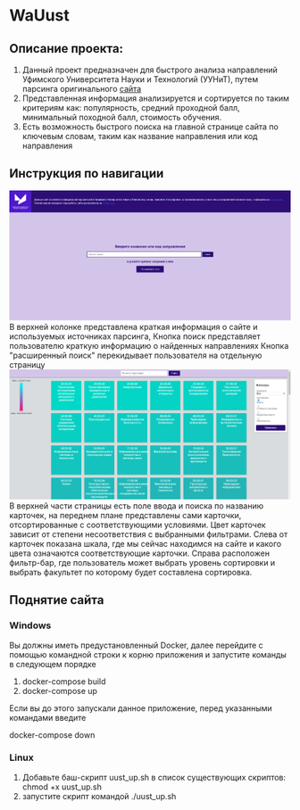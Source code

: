 # WaUust
## Описание проекта:
1. Данный проект предназначен для быстрого анализа направлений Уфимского Университета Науки и Технологий (УУНиТ), путем парсинга оригинального [сайта](https://uust.ru/)
2. Представленная информация анализируется и сортируется по таким критериям как: популярность, средний проходной балл, 
минимальный походной балл, стоимость обучения.
3. Есть возможность быстрого поиска на главной странице сайта по ключевым словам, таким как название направления или код направления
## Инструкция по навигации
![img.png](readme_data/img.png)
В верхней колонке представлена краткая информация о сайте и используемых источниках парсинга,
Кнопка поиск представляет пользователю краткую информацию о найденных направлениях
Кнопка "расширенный поиск" перекидывает пользователя на отдельную страницу
![img.png](readme_data/img2.png)
В верхней части страницы есть поле ввода и поиска по названию карточек, на переднем плане представлены сами карточки, отсортированные с соответствующими условиями.
Цвет карточек зависит от степени несоответствия с выбранными фильтрами.
Слева от карточек показана шкала, где мы сейчас находимся на сайте и какого цвета означаются соответствующие карточки.
Справа расположен фильтр-бар, где пользователь может выбрать уровень сортировки и выбрать факультет по которому будет составлена сортировка.
## Поднятие сайта
### Windows
Вы должны иметь предустановленный Docker, далее перейдите с помощью командной строки к корню приложения и запустите команды в следующем порядке
1. docker-compose build
2. docker-compose up

Если вы до этого запускали данное приложение, перед указанными командами введите

docker-compose down

### Linux
1. Добавьте баш-скрипт uust_up.sh в список существующих скриптов: chmod +x uust_up.sh
2. запустите скрипт командой ./uust_up.sh
